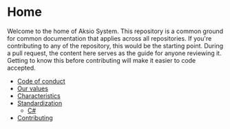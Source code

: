 # Home

Welcome to the home of Aksio System.
This repository is a common ground for common documentation that applies across all repositories.
If you're contributing to any of the repository, this would be the starting point.
During a pull request, the content here serves as the guide for anyone reviewing it.
Getting to know this before contributing will make it easier to code accepted.

* [Code of conduct](./CODE_OF_CONDUCT.md)
* [Our values](./values.md)
* [Characteristics](./characteristics.md)
* [Standardization](./standardization.md)
  * [C#](csharp.md)
* [Contributing](./contributing.md)

